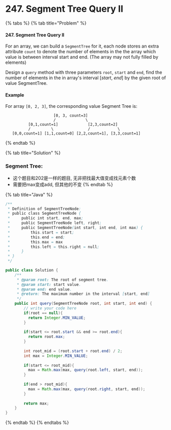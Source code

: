 # 247. Segment Tree Query II

{% tabs %}
{% tab title="Problem" %}
#### 247. Segment Tree Query II

For an array, we can build a `SegmentTree` for it, each node stores an extra attribute `count` to denote the number of elements in the the array which value is between interval start and end. \(The array may not fully filled by elements\)

Design a `query` method with three parameters `root`, `start` and `end`, find the number of elements in the in array's interval \[_start_, _end_\] by the given root of value SegmentTree.

#### Example

For array `[0, 2, 3]`, the corresponding value Segment Tree is:

```text
                     [0, 3, count=3]
                     /             \
          [0,1,count=1]             [2,3,count=2]
          /         \               /            \
   [0,0,count=1] [1,1,count=0] [2,2,count=1], [3,3,count=1]
```
{% endtab %}

{% tab title="Solution" %}
### Segment Tree:

* 这个题目和202是一样的题目, 无非把找最大值变成找元素个数
* 需要把max变成add, 但其他的不变
{% endtab %}

{% tab title="Java" %}
```java
/**
 * Definition of SegmentTreeNode:
 * public class SegmentTreeNode {
 *     public int start, end, max;
 *     public SegmentTreeNode left, right;
 *     public SegmentTreeNode(int start, int end, int max) {
 *         this.start = start;
 *         this.end = end;
 *         this.max = max
 *         this.left = this.right = null;
 *     }
 * }
 */

public class Solution {
    /**
     * @param root: The root of segment tree.
     * @param start: start value.
     * @param end: end value.
     * @return: The maximum number in the interval [start, end]
     */
    public int query(SegmentTreeNode root, int start, int end) {
        // write your code here
        if(root == null){
          return Integer.MIN_VALUE;
        }
        
        if(start <= root.start && end >= root.end){
          return root.max;
        }
        
        int root_mid = (root.start + root.end) / 2;
        int max = Integer.MIN_VALUE;
        
        if(start <= root_mid){
          max = Math.max(max, query(root.left, start, end));
        }
        
        if(end > root_mid){
          max = Math.max(max, query(root.right, start, end));
        }
        
        return max;
    }
}
```
{% endtab %}
{% endtabs %}

